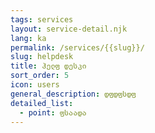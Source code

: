 ```yaml
---
tags: services
layout: service-detail.njk
lang: ka
permalink: /services/{{slug}}/
slug: helpdesk
title: ჰელფ დესკი
sort_order: 5
icon: users
general_description: დფდფსდფ
detailed_list:
  - point: ფსაადა
---
```

